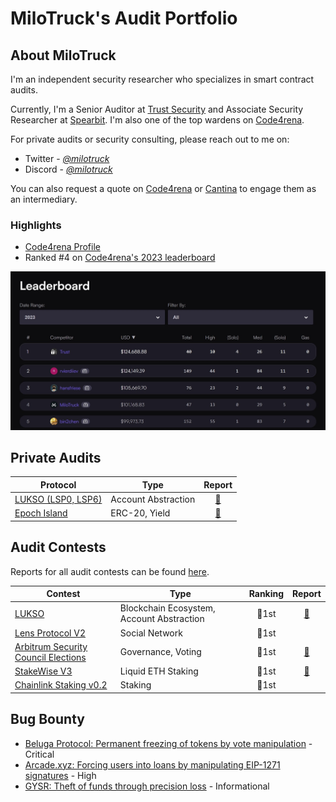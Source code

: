 # MiloTruck's Audit Portfolio

## About MiloTruck

I'm an independent security researcher who specializes in smart contract audits. 

Currently, I'm a Senior Auditor at [Trust Security](https://www.trust-security.xyz/) and Associate Security Researcher at [Spearbit](https://spearbit.com/). I'm also one of the top wardens on [Code4rena](https://code4rena.com/).

For private audits or security consulting, please reach out to me on:
- Twitter - [*@milotruck*](https://twitter.com/milotruck) 
- Discord - [*@milotruck*](https://discord.com/users/302259685560680460)

You can also request a quote on [Code4rena](https://code4rena.com/@milotruck) or [Cantina](https://cantina.xyz/u/milotruck) to engage them as an intermediary.

### Highlights

- [Code4rena Profile](https://code4rena.com/@MiloTruck)
- Ranked #4 on [Code4rena's 2023 leaderboard](https://code4rena.com/leaderboard)

<img src="images/leaderboard.jpg" width="900">

## Private Audits

| Protocol | Type | Report |
| - | - | :-: |
| [LUKSO (LSP0, LSP6)](https://lukso.network/)  | Account Abstraction | [📄](/pdf/LUKSO%20Audit%20Report%202.pdf) |
| [Epoch Island](https://epochisland.io/) | ERC-20, Yield | [📄](/pdf/Epoch%20Island%20Audit%20Report.pdf) |

## Audit Contests

Reports for all audit contests can be found [here](/audit-contests.md).

| Contest | Type | Ranking | Report |
| - | - | :-: | :-: |
| [LUKSO](https://code4rena.com/contests/2023-06-lukso) | Blockchain Ecosystem, Account Abstraction | 🥇1st | [📄](/pdf/LUKSO%20Audit%20Report.pdf) |
| [Lens Protocol V2](https://code4rena.com/contests/2023-07-lens-protocol-v2) | Social Network | 🥇1st |  |
| [Arbitrum Security Council Elections](https://code4rena.com/contests/2023-08-arbitrum-security-council-election-system) | Governance, Voting | 🥇1st | [📄](/pdf/Arbitrum%20Security%20Council%20Elections%20Audit%20Report.pdf) |
| [StakeWise V3](https://app.hats.finance/audit-competitions/stakewise-0xd91cd6ed6c9a112fdc112b1a3c66e47697f522cd/leaderboard) | Liquid ETH Staking | 🥇1st | [📄](/pdf/StakeWise%20V3%20Audit%20Report.pdf) |
| [Chainlink Staking v0.2](https://code4rena.com/contests/2023-08-chainlink-staking-v02) | Staking | 🥇1st |  |

## Bug Bounty

- [Beluga Protocol: Permanent freezing of tokens by vote manipulation](/immunefi/beluga-C-01.md) - Critical
- [Arcade.xyz: Forcing users into loans by manipulating EIP-1271 signatures](/immunefi/arcadexyz-H-01.md) - High
- [GYSR: Theft of funds through precision loss](/immunefi/gysr-I-01.md) - Informational